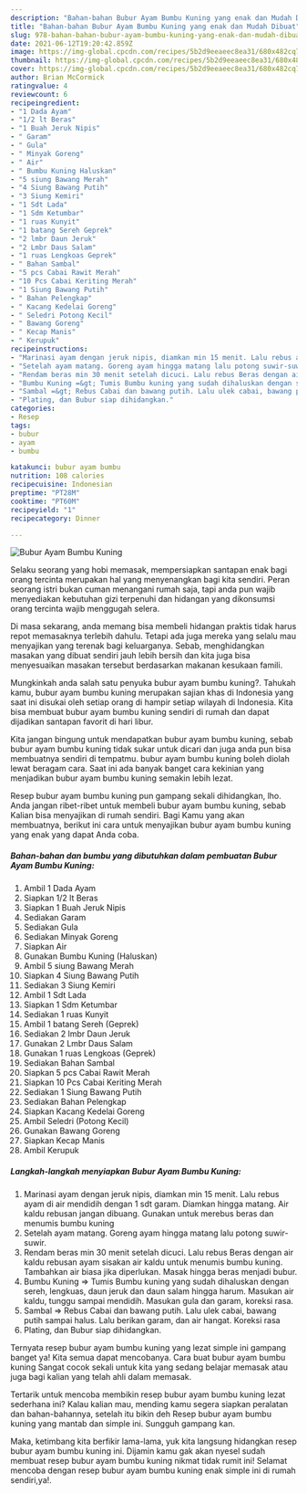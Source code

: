 ```yaml
---
description: "Bahan-bahan Bubur Ayam Bumbu Kuning yang enak dan Mudah Dibuat"
title: "Bahan-bahan Bubur Ayam Bumbu Kuning yang enak dan Mudah Dibuat"
slug: 978-bahan-bahan-bubur-ayam-bumbu-kuning-yang-enak-dan-mudah-dibuat
date: 2021-06-12T19:20:42.859Z
image: https://img-global.cpcdn.com/recipes/5b2d9eeaeec8ea31/680x482cq70/bubur-ayam-bumbu-kuning-foto-resep-utama.jpg
thumbnail: https://img-global.cpcdn.com/recipes/5b2d9eeaeec8ea31/680x482cq70/bubur-ayam-bumbu-kuning-foto-resep-utama.jpg
cover: https://img-global.cpcdn.com/recipes/5b2d9eeaeec8ea31/680x482cq70/bubur-ayam-bumbu-kuning-foto-resep-utama.jpg
author: Brian McCormick
ratingvalue: 4
reviewcount: 6
recipeingredient:
- "1 Dada Ayam"
- "1/2 lt Beras"
- "1 Buah Jeruk Nipis"
- " Garam"
- " Gula"
- " Minyak Goreng"
- " Air"
- " Bumbu Kuning Haluskan"
- "5 siung Bawang Merah"
- "4 Siung Bawang Putih"
- "3 Siung Kemiri"
- "1 Sdt Lada"
- "1 Sdm Ketumbar"
- "1 ruas Kunyit"
- "1 batang Sereh Geprek"
- "2 lmbr Daun Jeruk"
- "2 Lmbr Daus Salam"
- "1 ruas Lengkoas Geprek"
- " Bahan Sambal"
- "5 pcs Cabai Rawit Merah"
- "10 Pcs Cabai Keriting Merah"
- "1 Siung Bawang Putih"
- " Bahan Pelengkap"
- " Kacang Kedelai Goreng"
- " Seledri Potong Kecil"
- " Bawang Goreng"
- " Kecap Manis"
- " Kerupuk"
recipeinstructions:
- "Marinasi ayam dengan jeruk nipis, diamkan min 15 menit. Lalu rebus ayam di air mendidih dengan 1 sdt garam. Diamkan hingga matang. Air kaldu rebusan jangan dibuang. Gunakan untuk merebus beras dan menumis bumbu kuning"
- "Setelah ayam matang. Goreng ayam hingga matang lalu potong suwir-suwir."
- "Rendam beras min 30 menit setelah dicuci. Lalu rebus Beras dengan air kaldu rebusan ayam sisakan air kaldu untuk menumis bumbu kuning. Tambahkan air biasa jika diperlukan. Masak hingga beras menjadi bubur."
- "Bumbu Kuning =&gt; Tumis Bumbu kuning yang sudah dihaluskan dengan sereh, lengkuas, daun jeruk dan daun salam hingga harum. Masukan air kaldu, tunggu sampai mendidih. Masukan gula dan garam, koreksi rasa."
- "Sambal =&gt; Rebus Cabai dan bawang putih. Lalu ulek cabai, bawang putih sampai halus. Lalu berikan garam, dan air hangat. Koreksi rasa"
- "Plating, dan Bubur siap dihidangkan."
categories:
- Resep
tags:
- bubur
- ayam
- bumbu

katakunci: bubur ayam bumbu 
nutrition: 108 calories
recipecuisine: Indonesian
preptime: "PT28M"
cooktime: "PT60M"
recipeyield: "1"
recipecategory: Dinner

---
```



![Bubur Ayam Bumbu Kuning](https://img-global.cpcdn.com/recipes/5b2d9eeaeec8ea31/680x482cq70/bubur-ayam-bumbu-kuning-foto-resep-utama.jpg)

Selaku seorang yang hobi memasak, mempersiapkan santapan enak bagi orang tercinta merupakan hal yang menyenangkan bagi kita sendiri. Peran seorang istri bukan cuman menangani rumah saja, tapi anda pun wajib menyediakan kebutuhan gizi terpenuhi dan hidangan yang dikonsumsi orang tercinta wajib menggugah selera.

Di masa  sekarang, anda memang bisa membeli hidangan praktis tidak harus repot memasaknya terlebih dahulu. Tetapi ada juga mereka yang selalu mau menyajikan yang terenak bagi keluarganya. Sebab, menghidangkan masakan yang dibuat sendiri jauh lebih bersih dan kita juga bisa menyesuaikan masakan tersebut berdasarkan makanan kesukaan famili. 



Mungkinkah anda salah satu penyuka bubur ayam bumbu kuning?. Tahukah kamu, bubur ayam bumbu kuning merupakan sajian khas di Indonesia yang saat ini disukai oleh setiap orang di hampir setiap wilayah di Indonesia. Kita bisa membuat bubur ayam bumbu kuning sendiri di rumah dan dapat dijadikan santapan favorit di hari libur.

Kita jangan bingung untuk mendapatkan bubur ayam bumbu kuning, sebab bubur ayam bumbu kuning tidak sukar untuk dicari dan juga anda pun bisa membuatnya sendiri di tempatmu. bubur ayam bumbu kuning boleh diolah lewat beragam cara. Saat ini ada banyak banget cara kekinian yang menjadikan bubur ayam bumbu kuning semakin lebih lezat.

Resep bubur ayam bumbu kuning pun gampang sekali dihidangkan, lho. Anda jangan ribet-ribet untuk membeli bubur ayam bumbu kuning, sebab Kalian bisa menyajikan di rumah sendiri. Bagi Kamu yang akan membuatnya, berikut ini cara untuk menyajikan bubur ayam bumbu kuning yang enak yang dapat Anda coba.

<!--inarticleads1-->

##### Bahan-bahan dan bumbu yang dibutuhkan dalam pembuatan Bubur Ayam Bumbu Kuning:

1. Ambil 1 Dada Ayam
1. Siapkan 1/2 lt Beras
1. Siapkan 1 Buah Jeruk Nipis
1. Sediakan  Garam
1. Sediakan  Gula
1. Sediakan  Minyak Goreng
1. Siapkan  Air
1. Gunakan  Bumbu Kuning (Haluskan)
1. Ambil 5 siung Bawang Merah
1. Siapkan 4 Siung Bawang Putih
1. Sediakan 3 Siung Kemiri
1. Ambil 1 Sdt Lada
1. Siapkan 1 Sdm Ketumbar
1. Sediakan 1 ruas Kunyit
1. Ambil 1 batang Sereh (Geprek)
1. Sediakan 2 lmbr Daun Jeruk
1. Gunakan 2 Lmbr Daus Salam
1. Gunakan 1 ruas Lengkoas (Geprek)
1. Sediakan  Bahan Sambal
1. Siapkan 5 pcs Cabai Rawit Merah
1. Siapkan 10 Pcs Cabai Keriting Merah
1. Sediakan 1 Siung Bawang Putih
1. Sediakan  Bahan Pelengkap
1. Siapkan  Kacang Kedelai Goreng
1. Ambil  Seledri (Potong Kecil)
1. Gunakan  Bawang Goreng
1. Siapkan  Kecap Manis
1. Ambil  Kerupuk




<!--inarticleads2-->

##### Langkah-langkah menyiapkan Bubur Ayam Bumbu Kuning:

1. Marinasi ayam dengan jeruk nipis, diamkan min 15 menit. Lalu rebus ayam di air mendidih dengan 1 sdt garam. Diamkan hingga matang. Air kaldu rebusan jangan dibuang. Gunakan untuk merebus beras dan menumis bumbu kuning
1. Setelah ayam matang. Goreng ayam hingga matang lalu potong suwir-suwir.
1. Rendam beras min 30 menit setelah dicuci. Lalu rebus Beras dengan air kaldu rebusan ayam sisakan air kaldu untuk menumis bumbu kuning. Tambahkan air biasa jika diperlukan. Masak hingga beras menjadi bubur.
1. Bumbu Kuning =&gt; Tumis Bumbu kuning yang sudah dihaluskan dengan sereh, lengkuas, daun jeruk dan daun salam hingga harum. Masukan air kaldu, tunggu sampai mendidih. Masukan gula dan garam, koreksi rasa.
1. Sambal =&gt; Rebus Cabai dan bawang putih. Lalu ulek cabai, bawang putih sampai halus. Lalu berikan garam, dan air hangat. Koreksi rasa
1. Plating, dan Bubur siap dihidangkan.




Ternyata resep bubur ayam bumbu kuning yang lezat simple ini gampang banget ya! Kita semua dapat mencobanya. Cara buat bubur ayam bumbu kuning Sangat cocok sekali untuk kita yang sedang belajar memasak atau juga bagi kalian yang telah ahli dalam memasak.

Tertarik untuk mencoba membikin resep bubur ayam bumbu kuning lezat sederhana ini? Kalau kalian mau, mending kamu segera siapkan peralatan dan bahan-bahannya, setelah itu bikin deh Resep bubur ayam bumbu kuning yang mantab dan simple ini. Sungguh gampang kan. 

Maka, ketimbang kita berfikir lama-lama, yuk kita langsung hidangkan resep bubur ayam bumbu kuning ini. Dijamin kamu gak akan nyesel sudah membuat resep bubur ayam bumbu kuning nikmat tidak rumit ini! Selamat mencoba dengan resep bubur ayam bumbu kuning enak simple ini di rumah sendiri,ya!.

